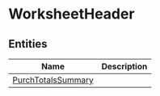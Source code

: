 
# WorksheetHeader


## Entities

|Name|Description|
|---|---|
|[PurchTotalsSummary](PurchTotalsSummary.cdm.json)||
